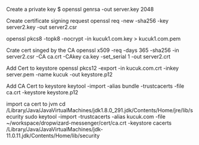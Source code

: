 Create a private key
$ openssl genrsa -out server.key 2048

Create certificate signing request
openssl req -new -sha256 -key server2.key -out server2.csr


openssl pkcs8 -topk8 -nocrypt -in kucuk1.com.key > kucuk1.com.pem

Crate cert singed by the CA
openssl x509 -req -days 365 -sha256 -in server2.csr -CA ca.crt -CAkey ca.key -set_serial 1 -out server2.crt

Add Cert to keystore
openssl pkcs12 -export -in kucuk.com.crt -inkey server.pem -name kucuk -out keystore.p12

Add CA Cert to keystore
keytool -import -alias bundle -trustcacerts -file ca.crt -keystore keystore.p12

import ca cert to jvm
cd /Library/Java/JavaVirtualMachines/jdk1.8.0_291.jdk/Contents/Home/jre/lib/security
sudo keytool -import  -trustcacerts -alias kucuk.com -file ~/workspace/dropwizard-messenger/cert/ca.crt -keystore cacerts
/Library/Java/JavaVirtualMachines/jdk-11.0.11.jdk/Contents/Home/lib/security